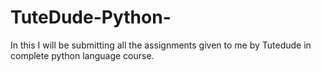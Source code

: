 # TuteDude-Python-
In this I will be submitting all the assignments given to me by Tutedude in complete python language course.
